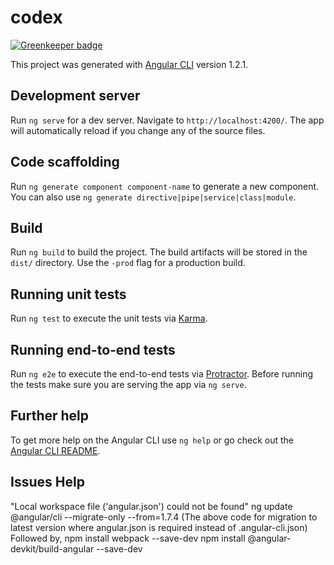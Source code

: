 # codex

[![Greenkeeper badge](https://badges.greenkeeper.io/itzsrikanth/codex.svg)](https://greenkeeper.io/)

This project was generated with [Angular CLI](https://github.com/angular/angular-cli) version 1.2.1.

## Development server

Run `ng serve` for a dev server. Navigate to `http://localhost:4200/`. The app will automatically reload if you change any of the source files.

## Code scaffolding

Run `ng generate component component-name` to generate a new component. You can also use `ng generate directive|pipe|service|class|module`.

## Build

Run `ng build` to build the project. The build artifacts will be stored in the `dist/` directory. Use the `-prod` flag for a production build.

## Running unit tests

Run `ng test` to execute the unit tests via [Karma](https://karma-runner.github.io).

## Running end-to-end tests

Run `ng e2e` to execute the end-to-end tests via [Protractor](http://www.protractortest.org/).
Before running the tests make sure you are serving the app via `ng serve`.

## Further help

To get more help on the Angular CLI use `ng help` or go check out the [Angular CLI README](https://github.com/angular/angular-cli/blob/master/README.md).

## Issues Help

"Local workspace file ('angular.json') could not be found"
ng update @angular/cli --migrate-only --from=1.7.4
(The above code for migration to latest version where angular.json is required instead of .angular-cli.json)
Followed by,
	npm install webpack --save-dev
	npm install @angular-devkit/build-angular --save-dev